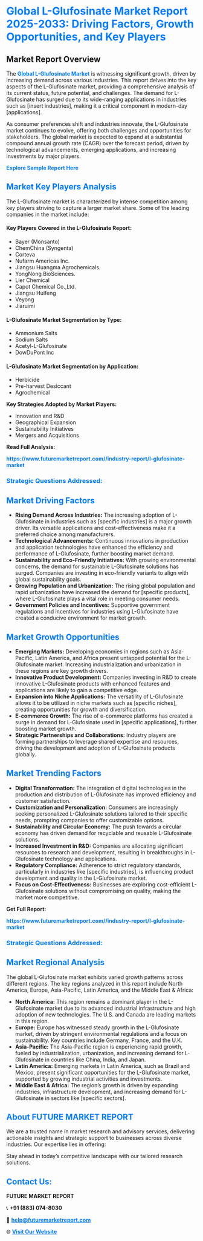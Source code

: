 <h1 style="color: #007BFF;">Global L-Glufosinate Market Report 2025-2033: Driving Factors, Growth Opportunities, and Key Players</h1>

<section id="overview">
<h2>Market Report Overview</h2>
<p>The <a href="https://www.futuremarketreport.com//industry-report/l-glufosinate-market" style="color: #007BFF; text-decoration: none;"><strong>Global L-Glufosinate Market</strong></a> is witnessing significant growth, driven by increasing demand across various industries. This report delves into the key aspects of the L-Glufosinate market, providing a comprehensive analysis of its current status, future potential, and challenges. The demand for L-Glufosinate has surged due to its wide-ranging applications in industries such as [insert industries], making it a critical component in modern-day [applications].</p>
<p>As consumer preferences shift and industries innovate, the L-Glufosinate market continues to evolve, offering both challenges and opportunities for stakeholders. The global market is expected to expand at a substantial compound annual growth rate (CAGR) over the forecast period, driven by technological advancements, emerging applications, and increasing investments by major players.</p>
</section>

<section id="overview">
<p><a href="https://www.futuremarketreport.com//request-sample/reportId=50270" style="color: #007BFF; text-decoration: none;"><strong>Explore Sample Report Here</strong></a></p>
</section>

<section id="key-players">
<h2 style="color: #007BFF;">Market Key Players Analysis</h2>
<p>The L-Glufosinate market is characterized by intense competition among key players striving to capture a larger market share. Some of the leading companies in the market include:</p>
<h4>Key Players Covered in the L-Glufosinate Report:</h4>
<ul><li>Bayer (Monsanto)</li><li>ChemChina (Syngenta)</li><li>Corteva</li><li>Nufarm Americas Inc.</li><li>Jiangsu Huangma Agrochemicals.</li><li>YongNong BioSciences.</li><li>Lier Chemical</li><li>Capot Chemical Co.,Ltd.</li><li>Jiangsu Huifeng</li><li>Veyong</li><li>Jiaruimi</li></ul>
<h4>L-Glufosinate Market Segmentation by Type:</h4>
<ul><li>Ammonium Salts</li><li>Sodium Salts</li><li>Acetyl-L-Glufosinate</li><li>DowDuPont Inc</li></ul>

<h4>L-Glufosinate Market Segmentation by Application:</h4>
<ul><li>Herbicide</li><li>Pre-harvest Desiccant</li><li>Agrochemical</li></ul>
<p><strong>Key Strategies Adopted by Market Players:</strong></p>
<ul>
<li>Innovation and R&D</li>
<li>Geographical Expansion</li>
<li>Sustainability Initiatives</li>
<li>Mergers and Acquisitions</li>
</ul>
</section>

<section>
<p><strong>Read Full Analysis: </strong></p><a href="https://www.futuremarketreport.com//industry-report/l-glufosinate-market" style="color: #007BFF; text-decoration: none;"><strong>https://www.futuremarketreport.com//industry-report/l-glufosinate-market</strong></a>
<h3 style="color: #007BFF;">Strategic Questions Addressed:</h3>
</section>

<section id="driving-factors">
<h2 style="color: #007BFF;">Market Driving Factors</h2>
<ul>
<li><strong>Rising Demand Across Industries:</strong> The increasing adoption of L-Glufosinate in industries such as [specific industries] is a major growth driver. Its versatile applications and cost-effectiveness make it a preferred choice among manufacturers.</li>
<li><strong>Technological Advancements:</strong> Continuous innovations in production and application technologies have enhanced the efficiency and performance of L-Glufosinate, further boosting market demand.</li>
<li><strong>Sustainability and Eco-Friendly Initiatives:</strong> With growing environmental concerns, the demand for sustainable L-Glufosinate solutions has surged. Companies are investing in eco-friendly variants to align with global sustainability goals.</li>
<li><strong>Growing Population and Urbanization:</strong> The rising global population and rapid urbanization have increased the demand for [specific products], where L-Glufosinate plays a vital role in meeting consumer needs.</li>
<li><strong>Government Policies and Incentives:</strong> Supportive government regulations and incentives for industries using L-Glufosinate have created a conducive environment for market growth.</li>
</ul>
</section>

<section id="growth-opportunities">
<h2 style="color: #007BFF;">Market Growth Opportunities</h2>
<ul>
<li><strong>Emerging Markets:</strong> Developing economies in regions such as Asia-Pacific, Latin America, and Africa present untapped potential for the L-Glufosinate market. Increasing industrialization and urbanization in these regions are key growth drivers.</li>
<li><strong>Innovative Product Development:</strong> Companies investing in R&D to create innovative L-Glufosinate products with enhanced features and applications are likely to gain a competitive edge.</li>
<li><strong>Expansion into Niche Applications:</strong> The versatility of L-Glufosinate allows it to be utilized in niche markets such as [specific niches], creating opportunities for growth and diversification.</li>
<li><strong>E-commerce Growth:</strong> The rise of e-commerce platforms has created a surge in demand for L-Glufosinate used in [specific applications], further boosting market growth.</li>
<li><strong>Strategic Partnerships and Collaborations:</strong> Industry players are forming partnerships to leverage shared expertise and resources, driving the development and adoption of L-Glufosinate products globally.</li>
</ul>
</section>

<section id="trending-factors">
<h2 style="color: #007BFF;">Market Trending Factors</h2>
<ul>
<li><strong>Digital Transformation:</strong> The integration of digital technologies in the production and distribution of L-Glufosinate has improved efficiency and customer satisfaction.</li>
<li><strong>Customization and Personalization:</strong> Consumers are increasingly seeking personalized L-Glufosinate solutions tailored to their specific needs, prompting companies to offer customizable options.</li>
<li><strong>Sustainability and Circular Economy:</strong> The push towards a circular economy has driven demand for recyclable and reusable L-Glufosinate solutions.</li>
<li><strong>Increased Investment in R&D:</strong> Companies are allocating significant resources to research and development, resulting in breakthroughs in L-Glufosinate technology and applications.</li>
<li><strong>Regulatory Compliance:</strong> Adherence to strict regulatory standards, particularly in industries like [specific industries], is influencing product development and quality in the L-Glufosinate market.</li>
<li><strong>Focus on Cost-Effectiveness:</strong> Businesses are exploring cost-efficient L-Glufosinate solutions without compromising on quality, making the market more competitive.</li>
</ul>
</section>

<section>
<p><strong>Get Full Report: </strong></p><a href="https://www.futuremarketreport.com//industry-report/l-glufosinate-market" style="color: #007BFF; text-decoration: none;"><strong>https://www.futuremarketreport.com//industry-report/l-glufosinate-market</strong></a>
<h3 style="color: #007BFF;">Strategic Questions Addressed:</h3>
</section>


<section id="regional-analysis">
<h2 style="color: #007BFF;">Market Regional Analysis</h2>
<p>The global L-Glufosinate market exhibits varied growth patterns across different regions. The key regions analyzed in this report include North America, Europe, Asia-Pacific, Latin America, and the Middle East & Africa:</p>
<ul>
<li><strong>North America:</strong> This region remains a dominant player in the L-Glufosinate market due to its advanced industrial infrastructure and high adoption of new technologies. The U.S. and Canada are leading markets in this region.</li>
<li><strong>Europe:</strong> Europe has witnessed steady growth in the L-Glufosinate market, driven by stringent environmental regulations and a focus on sustainability. Key countries include Germany, France, and the U.K.</li>
<li><strong>Asia-Pacific:</strong> The Asia-Pacific region is experiencing rapid growth, fueled by industrialization, urbanization, and increasing demand for L-Glufosinate in countries like China, India, and Japan.</li>
<li><strong>Latin America:</strong> Emerging markets in Latin America, such as Brazil and Mexico, present significant opportunities for the L-Glufosinate market, supported by growing industrial activities and investments.</li>
<li><strong>Middle East & Africa:</strong> The region’s growth is driven by expanding industries, infrastructure development, and increasing demand for L-Glufosinate in sectors like [specific sectors].</li>
</ul>
</section>

<footer>
<h2 style="color: #007BFF;">About FUTURE MARKET REPORT</h2>
<p>We are a trusted name in market research and advisory services, delivering actionable insights and strategic support to businesses across diverse industries. Our expertise lies in offering:</p>

<p>Stay ahead in today’s competitive landscape with our tailored research solutions.</p>

<h2 style="color: #007BFF;">Contact Us:</h2>
<p><strong>FUTURE MARKET REPORT</strong></p>
<p>📞 <strong>+91 (883) 074-8030</strong></p>
<p>📧 <strong><a href="mailto:help@futuremarketreport.com" style="color: #007BFF;">help@futuremarketreport.com</a></strong></p>
<p>🌐 <strong><a href="https://www.futuremarketreport.com/" style="color: #007BFF;">Visit Our Website</a></strong></p>
</footer>